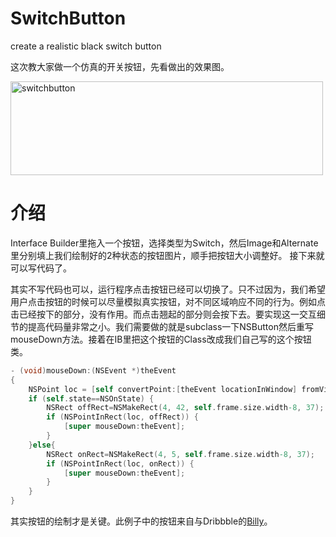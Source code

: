SwitchButton
============

create a realistic black switch button

这次教大家做一个仿真的开关按钮，先看做出的效果图。

[<img src="http://www.lianxu.me/wp-content/uploads/2013/05/switchbutton.jpg" alt="switchbutton" width="500" height="150" />][1]

# 介绍

Interface Builder里拖入一个按钮，选择类型为Switch，然后Image和Alternate里分别填上我们绘制好的2种状态的按钮图片，顺手把按钮大小调整好。 接下来就可以写代码了。

其实不写代码也可以，运行程序点击按钮已经可以切换了。只不过因为，我们希望用户点击按钮的时候可以尽量模拟真实按钮，对不同区域响应不同的行为。例如点击已经按下的部分，没有作用。而点击翘起的部分则会按下去。要实现这一交互细节的提高代码量非常之小。我们需要做的就是subclass一下NSButton然后重写mouseDown方法。接着在IB里把这个按钮的Class改成我们自己写的这个按钮类。

```objective-c
- (void)mouseDown:(NSEvent *)theEvent
{
    NSPoint loc = [self convertPoint:[theEvent locationInWindow] fromView:nil];
    if (self.state==NSOnState) {
        NSRect offRect=NSMakeRect(4, 42, self.frame.size.width-8, 37);
        if (NSPointInRect(loc, offRect)) {
            [super mouseDown:theEvent];
        }
    }else{
        NSRect onRect=NSMakeRect(4, 5, self.frame.size.width-8, 37);
        if (NSPointInRect(loc, onRect)) {
            [super mouseDown:theEvent];
        }
    }
}
```

其实按钮的绘制才是关键。此例子中的按钮来自与Dribbble的[Billy][2]。


 [1]: http://www.lianxu.me/wp-content/uploads/2013/05/switchbutton.jpg
 [2]: http://dribbble.com/billymoren
 